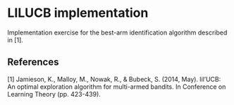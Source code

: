 # LILUCB implementation

Implementation exercise for the best-arm identification algorithm described in [1].


## References
[1] Jamieson, K., Malloy, M., Nowak, R., & Bubeck, S. (2014, May). lil’UCB: An optimal exploration algorithm for multi-armed bandits. In Conference on Learning Theory (pp. 423-439).

